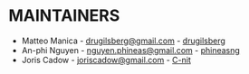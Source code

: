 # MAINTAINERS

- Matteo Manica - drugilsberg@gmail.com - [drugilsberg](https://github.com/drugilsberg)
- An-phi Nguyen - nguyen.phineas@gmail.com - [phineasng](https://github.com/phineasng)
- Joris Cadow - joriscadow@gmail.com - [C-nit](https://github.com/C-nit)
